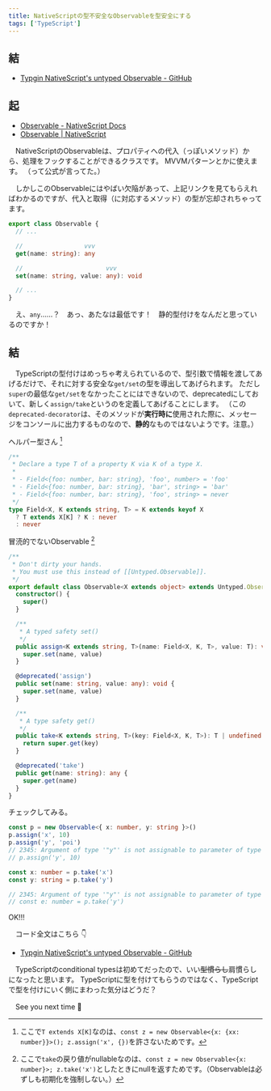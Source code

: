 ```yaml
---
title: NativeScriptの型不安全なObservableを型安全にする
tags: ['TypeScript']
---
```

## 結

- [Typgin NativeScript's untyped Observable - GitHub](https://gist.github.com/aiya000/5f12ca0276eabaf6bf1331ee2cd96fae)

## 起

- [Observable - NativeScript Docs](https://docs.nativescript.org/ns-framework-modules/observable)
- [Observable | NativeScript](https://docs.nativescript.org/api-reference/classes/_data_observable_.observable)

　NativeScriptのObservableは、プロパティへの代入（っぽいメソッド）から、処理をフックすることができるクラスです。
MVVMパターンとかに使えます。
（って公式が言ってた。）

　しかしこのObservableにはやばい欠陥があって、上記リンクを見てもらえればわかるのですが、代入と取得（に対応するメソッド）の型が忘却されちゃってます。

```typescript
export class Observable {
  // ...

  //                 vvv
  get(name: string): any

  //                       vvv
  set(name: string, value: any): void

  // ...
}
```

　え、`any`……？　あっ、あたなは最低です！　静的型付けをなんだと思っているのですか！

## 結

　TypeScriptの型付けはめっちゃ考えられているので、型引数で情報を渡してあげるだけで、それに対する安全な`get/set`の型を導出してあげられます。
ただし`super`の最低な`get/set`をなかったことにはできないので、deprecatedにしておいて、新しく`assign/take`というのを定義してあげることにします。
（この`deprecated-decorator`は、そのメソッドが**実行時に**使用された際に、メッセージをコンソールに出力するものなので、**静的**なものではないようです。注意。）

ヘルパー型さん [^field-contravariants]
```typescript
/**
 * Declare a type T of a property K via K of a type X.
 *
 * - Field<{foo: number, bar: string}, 'foo', number> = 'foo'
 * - Field<{foo: number, bar: string}, 'bar', string> = 'bar'
 * - Field<{foo: number, bar: string}, 'foo', string> = never
 */
type Field<X, K extends string, T> = K extends keyof X
  ? T extends X[K] ? K : never
  : never
```

冒涜的でないObservable [^take-null-possibility]
```typescript
/**
 * Don't dirty your hands.
 * You must use this instead of [[Untyped.Observable]].
 */
export default class Observable<X extends object> extends Untyped.Observable {
  constructor() {
    super()
  }

  /**
   * A typed safety set()
   */
  public assign<K extends string, T>(name: Field<X, K, T>, value: T): void {
    super.set(name, value)
  }

  @deprecated('assign')
  public set(name: string, value: any): void {
    super.set(name, value)
  }

  /**
   * A type safety get()
   */
  public take<K extends string, T>(key: Field<X, K, T>): T | undefined {
    return super.get(key)
  }

  @deprecated('take')
  public get(name: string): any {
    super.get(name)
  }
}
```

チェックしてみる。
```typescript
const p = new Observable<{ x: number, y: string }>()
p.assign('x', 10)
p.assign('y', 'poi')
// 2345: Argument of type '"y"' is not assignable to parameter of type 'never'.
// p.assign('y', 10)

const x: number = p.take('x')
const y: string = p.take('y')

// 2345: Argument of type '"y"' is not assignable to parameter of type 'never'.
// const e: number = p.take('y')
```

OK!!!

　コード全文はこちら :point_down:

- [Typgin NativeScript's untyped Observable - GitHub](https://gist.github.com/aiya000/5f12ca0276eabaf6bf1331ee2cd96fae)

　TypeScriptのconditional typesは初めてだったので、いい~~型慣らし~~肩慣らしになったと思います。
TypeScriptに型を付けてもらうのではなく、TypeScriptで型を付けにいく側にまわった気分はどうだ？

　See you next time :wave:

[^field-contravariants]: ここで`T extends X[K]`なのは、`const z = new Observable<{x: {xx: number}}>(); z.assign('x', {})`を許さないためです。
[^take-null-possibility]: ここで`take`の戻り値がnullableなのは、`const z = new Observable<{x: number}>; z.take('x')`としたときにnullを返すためです。（Observableは必ずしも初期化を強制しない。）
